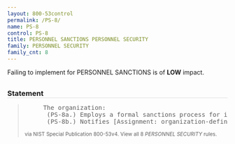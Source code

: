 ```yaml
---
layout: 800-53control
permalink: /PS-8/
name: PS-8
control: PS-8
title: PERSONNEL SANCTIONS PERSONNEL SECURITY
family: PERSONNEL SECURITY
family_cnt: 8
---
```

<p class="text-info">Failing to implement for PERSONNEL SANCTIONS is of <b>LOW</b> impact.</p>

<h3 style="border-bottom:1px solid #ddd;margin:30px 0 8px 0;">Statement</h3>
<blockquote>
<pre>     The organization: 
      (PS-8a.) Employs a formal sanctions process for individuals failing to comply with established information security policies and procedures; and 
      (PS-8b.) Notifies [Assignment: organization-defined personnel or roles] within [Assignment: organization-defined time period] when a formal employee sanctions process is initiated, identifying the individual sanctioned and the reason for the sanction. 
</pre>
<p><small>via NIST Special Publication 800-53v4. View all 8 <i>PERSONNEL SECURITY</i> rules. <a href="/cce/ssg/group/$Group_id"><span class="glyphicon glyphicon-link"></span></a> </small></p>
</blockquote>

